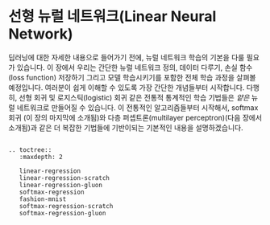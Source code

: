 # 선형 뉴럴 네트워크(Linear Neural Network)

딥러닝에 대한 자세한 내용으로 들어가기 전에, 뉴럴 네트워크 학습의 기본을 다룰 필요가 있습니다. 이 장에서 우리는 간단한 뉴럴 네트워크 정의, 데이터 다루기, 손실 함수(loss function) 저장하기 그리고 모델 학습시키기를 포함한 전체 학습 과정을 살펴볼 예정입니다. 여러분이 쉽게 이해할 수 있도록 가장 간단한 개념들부터 시작합니다. 다행히, 선형 회귀 및 로지스틱(logistic) 회귀 같은 전통적 통계적인 학습 기법들은 *얕은* 뉴럴 네트워크로 만들어질 수 있습니다. 이 전통적인 알고리즘들부터 시작해서, softmax 회귀 (이 장의 마지막에 소개됨)와 다층 퍼셉트론(multilayer perceptron)(다음 장에서 소개됨)과 같은 더 복잡한 기법들에 기반이되는 기본적인 내용을 설명하겠습니다.

```eval_rst

.. toctree::
   :maxdepth: 2

   linear-regression
   linear-regression-scratch
   linear-regression-gluon
   softmax-regression
   fashion-mnist
   softmax-regression-scratch
   softmax-regression-gluon
```
